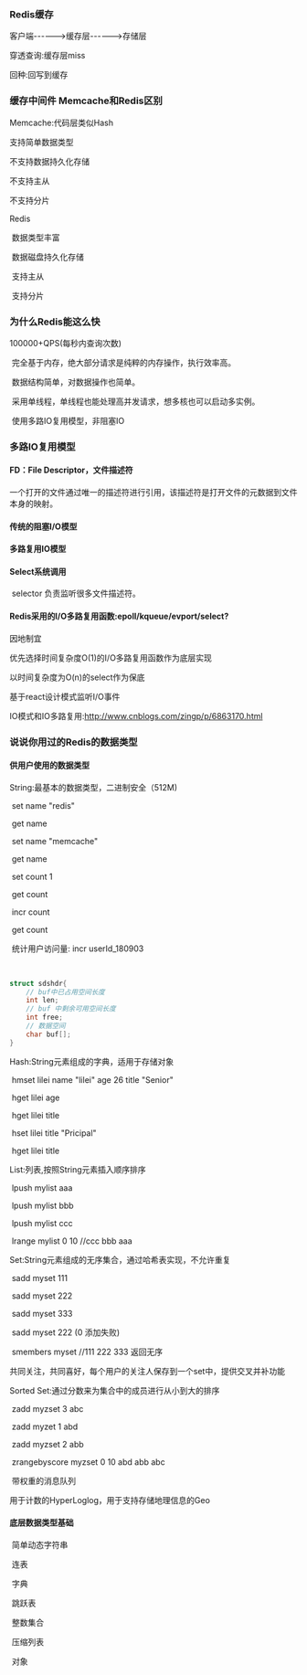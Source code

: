 ### Redis缓存

客户端------>缓存层------>存储层

穿透查询:缓存层miss

回种:回写到缓存

### 缓存中间件 Memcache和Redis区别

Memcache:代码层类似Hash

   支持简单数据类型

   不支持数据持久化存储

   不支持主从

   不支持分片

Redis

​    数据类型丰富

​    数据磁盘持久化存储

​    支持主从

​    支持分片

### 为什么Redis能这么快

100000+QPS(每秒内查询次数)

​    完全基于内存，绝大部分请求是纯粹的内存操作，执行效率高。

​    数据结构简单，对数据操作也简单。

​    采用单线程，单线程也能处理高并发请求，想多核也可以启动多实例。

​    使用多路IO复用模型，非阻塞IO

### 多路IO复用模型

#### FD：File Descriptor，文件描述符

​          一个打开的文件通过唯一的描述符进行引用，该描述符是打开文件的元数据到文件本身的映射。

#### 传统的阻塞I/O模型

#### 多路复用IO模型

#### Select系统调用

​    selector 负责监听很多文件描述符。

#### Redis采用的I/O多路复用函数:epoll/kqueue/evport/select?

   因地制宜

   优先选择时间复杂度O(1)的I/O多路复用函数作为底层实现

   以时间复杂度为O(n)的select作为保底

   基于react设计模式监听I/O事件          

IO模式和IO多路复用:http://www.cnblogs.com/zingp/p/6863170.html

### 说说你用过的Redis的数据类型

#### 供用户使用的数据类型

 String:最基本的数据类型，二进制安全（512M)

​             set name "redis"

​             get name

​             set name "memcache"

​             get name

​             set count 1

​             get count

​             incr count

​             get count

​            统计用户访问量:  incr userId_180903

​           

```c
struct sdshdr{
    // buf中已占用空间长度
    int len;
    // buf 中剩余可用空间长度
    int free;
    // 数据空间
    char buf[];
}
```

Hash:String元素组成的字典，适用于存储对象

​          hmset lilei name "lilei" age 26 title "Senior"

​          hget lilei age

​          hget lilei title

​          hset lilei title "Pricipal"

​          hget lilei title

List:列表,按照String元素插入顺序排序

​         lpush mylist aaa

​         lpush mylist bbb

​         lpush mylist ccc

​         lrange mylist 0 10     //ccc  bbb aaa

 Set:String元素组成的无序集合，通过哈希表实现，不允许重复

​        sadd myset 111

​        sadd myset 222

​        sadd myset 333

​        sadd myset 222 (0 添加失败)

​        smembers myset       //111   222   333 返回无序

​        共同关注，共同喜好，每个用户的关注人保存到一个set中，提供交叉并补功能

Sorted Set:通过分数来为集合中的成员进行从小到大的排序

​        zadd myzset 3 abc

​        zadd myzet 1 abd

​        zadd myzset 2 abb

​        zrangebyscore myzset 0 10     abd   abb   abc

​       带权重的消息队列

用于计数的HyperLoglog，用于支持存储地理信息的Geo

#### 底层数据类型基础

​     简单动态字符串

​     连表

​     字典

​     跳跃表

​     整数集合

​     压缩列表

​     对象

